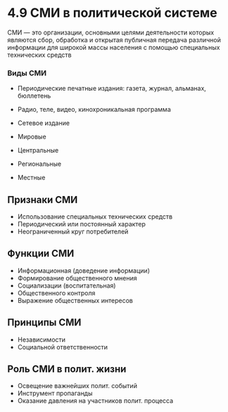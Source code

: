 # 4.9 СМИ в политической системе

СМИ — это организации, основными целями деятельности которых являются сбор, обработка и открытая публичная передача различной информации для широкой массы населения с помощью специальных технических средств

### Виды СМИ

- Периодические печатные издания: газета, журнал, альманах, бюллетень
- Радио, теле, видео, кинохроникальная программа
- Сетевое издание

- Мировые
- Центральные
- Региональные
- Местные

## Признаки СМИ

- Использование специальных технических средств
- Периодический или постоянный характер
- Неограниченный круг потребителей

## Функции СМИ

- Информационная (доведение информации)
- Формирование общественного мнения
- Социализации (воспитательная)
- Общественного контроля
- Выражение общественных интересов

## Принципы СМИ

- Независимости
- Социальной ответственности

## Роль СМИ в полит. жизни

- Освещение важнейших полит. событий
- Инструмент пропаганды
- Оказание давления на участников полит. процесса
